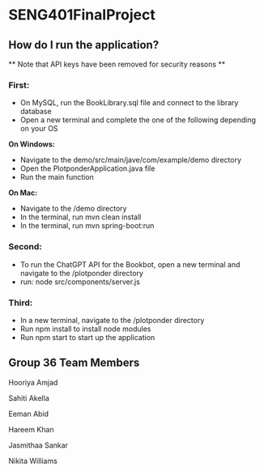 # SENG401FinalProject

## How do I run the application?

** Note that API keys have been removed for security reasons **

### First: ###
- On MySQL, run the BookLibrary.sql file and connect to the library database
- Open a new terminal and complete the one of the following depending on your OS

**On Windows:**

- Navigate to the demo/src/main/jave/com/example/demo directory
- Open the PlotponderApplication.java file
- Run the main function

**On Mac:**

- Navigate to the /demo directory
- In the terminal, run mvn clean install
- In the terminal, run mvn spring-boot:run

### Second: ###
- To run the ChatGPT API for the Bookbot, open a new terminal and navigate to the /plotponder directory
- run: node src/components/server.js

### Third: ###
- In a new terminal, navigate to the /plotponder directory
- Run npm install to install node modules
- Run npm start to start up the application

## Group 36 Team Members
Hooriya Amjad

Sahiti Akella

Eeman Abid

Hareem Khan

Jasmithaa Sankar 

Nikita Williams 
